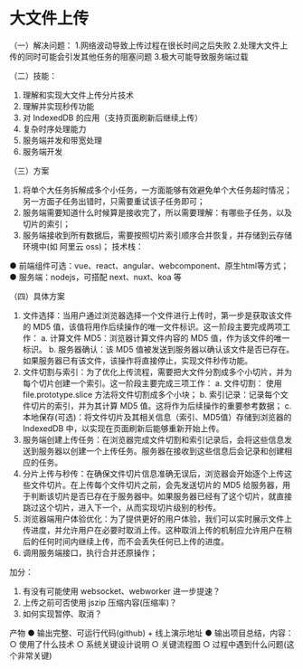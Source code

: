 # 大文件上传

（一）解决问题：
1.网络波动导致上传过程在很长时间之后失败
2.处理大文件上传的同时可能会引发其他任务的阻塞问题
3.极大可能导致服务端过载

（二）技能：
1. 理解和实现大文件上传分片技术
2. 理解并实现秒传功能
3. 对 IndexedDB 的应用（支持页面刷新后继续上传）
4. 复杂时序处理能力
5. 服务端并发和带宽处理
6. 服务端开发

（三）方案
1. 将单个大任务拆解成多个小任务，一方面能够有效避免单个大任务超时情况；另一方面子任务出错时，只需要重试该子任务即可；
2. 服务端需要知道什么时候算是接收完了，所以需要理解：有哪些子任务，以及切片的索引；
3. 服务端接收到所有数据后，需要按照切片索引顺序合并恢复，并存储到云存储环境中(如 阿里云 oss)；
技术栈：

● 前端组件可选：vue、react、angular、webcomponent、原生html等方式；
● 服务端：nodejs，可搭配 next、nuxt、koa 等

（四）具体方案
1. 文件选择：当用户通过浏览器选择一个文件进行上传时，第一步是获取该文件的 MD5 值，该值将用作后续操作的唯一文件标识。这一阶段主要完成两项工作：
  a. 计算文件 MD5：浏览器计算文件内容的 MD5 值，作为该文件的唯一标识。
  b. 服务器确认：该 MD5 值被发送到服务器以确认该文件是否已存在。如果服务器已有该文件，该操作将直接停止，实现文件秒传功能。
2. 文件切割与索引：为了优化上传流程，需要把大文件分割成多个小切片，并为每个切片创建一个索引。这一阶段主要完成三项工作：
  a. 文件切割： 使用 file.prototype.slice 方法将文件切割成多个小块；
  b. 索引记录：记录每个文件切片的索引，并为其计算 MD5 值。这将作为后续操作的重要参考数据；
  c. 本地保存(可选)：将文件切片及其相关信息（索引、MD5值）存储到浏览器的 IndexedDB 中，以实现在页面刷新后能够重新开始上传。
3. 服务端创建上传任务：在浏览器完成文件切割和索引记录后，会将这些信息发送到服务器以创建一个上传任务。服务器在接收到这些信息后会记录和创建相应的任务。
4. 分片上传与秒传：在确保文件切片信息准确无误后，浏览器会开始逐个上传这些文件切片。在上传每个文件切片之前，会先发送切片的 MD5 给服务器，用于判断该切片是否已存在于服务器中。如果服务器已经有了这个切片，就直接跳过这个切片，进入下一个，从而实现切片级别的秒传。
5. 浏览器端用户体验优化：为了提供更好的用户体验，我们可以实时展示文件上传进度，并允许用户在必要时取消上传。这种取消上传的机制应允许用户在稍后的任何时间内继续上传，而不会丢失任何已上传的进度。
6. 调用服务端接口，执行合并还原操作；

加分：
1. 有没有可能使用 websocket、webworker 进一步提速？
2. 上传之前可否使用 jszip 压缩内容(压缩率)？
3. 如何实现暂停、取消？

产物
● 输出完整、可运行代码(github) + 线上演示地址
● 输出项目总结，内容：
  ○ 使用了什么技术
  ○ 系统关键设计说明
  ○ 关键流程图
  ○ 过程中遇到什么问题(这个非常关键)